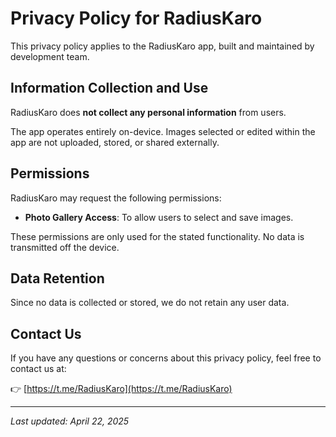 # Privacy Policy for RadiusKaro

This privacy policy applies to the RadiusKaro app, built and maintained by development team.

## Information Collection and Use

RadiusKaro does **not collect any personal information** from users.

The app operates entirely on-device. Images selected or edited within the app are not uploaded, stored, or shared externally.

## Permissions

RadiusKaro may request the following permissions:

- **Photo Gallery Access**: To allow users to select and save images.
  
These permissions are only used for the stated functionality. No data is transmitted off the device.

## Data Retention

Since no data is collected or stored, we do not retain any user data.

## Contact Us

If you have any questions or concerns about this privacy policy, feel free to contact us at:

👉 [https://t.me/RadiusKaro](https://t.me/RadiusKaro)

---

_Last updated: April 22, 2025_
